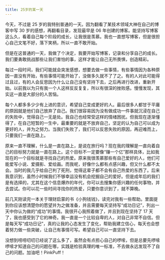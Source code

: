 ```yaml
---
title: 25岁的某一天
---
```


今天，不过是 25 岁的我特别普通的一天。因为翻看了某技术领域大神在自己的博客中写 30 岁的感想，再翻看目录，发现最早是 06 年创建的博客。能坚持写博客这么久，看着自己每个阶段的成长，让我很是羡慕。我也一直想写博客，但是很担心自己文笔不好，落下笑柄，所以一直不敢开始。

但是在这普通的一天，我做了个决定，我要开始写博客，记录和分享自己的成长。我们要勇敢挑战那些让我们害怕的事，这样才能让自己无所畏惧，创造精彩。

每过一段时间，我们可能就会突发感想，想要去做一些事情，有些事情因为各种原因一直没有开始，有些事情可能开始了，没做多久就不了了之。有的人对此可能得过且过，有的人会反思因为什么让自己没有坚持下去，之后再进行改进，重新开始。以前我以为只有我一个人这样反反复复，所以有很深的挫败感。慢慢发现，其实这一直是大部分的人苦恼。

每个人都多多少少有上进的意识，希望自己变成更好的人。最后很多人都甘于平庸的原因就是他们自己放弃了自己。我们很容易因为没有做成功一件事就沉浸在自己的失败中，觉得自己一无是处。我自己也经常受这样的情绪困扰。但我现在逐渐懂得了，在自己短暂的一生中，最重要的就是不放弃自己，坚定的认为自己可以成为更好的人，并为之努力。当我们失败了，我们可以反思失败的原因，再迎难而上，只要我们一直在路上。

原来一直不理解，什么是一直在路上，是说在旅行吗？现在我的理解是一直向着自己的目标努力就是一直在路上。这个目标不一定要像“赚一个亿”那样具体，比如我现在的一个目标就是寻找自己的热爱。原来我很羡慕那些有自己爱好的人，他们可能爱写小说、爱摄影、爱绘画。而我呢，好像什么都有点感兴趣，但又什么都不太会。当时的我几乎给自己判了死刑，觉得这辈子都不会有自己热爱的东西了。后来我意识到，虽然小时候我们不够幸运没有机会挖掘自己的爱好。但是成年后的我们是有选择的，尤其在这个信息爆炸的年代，你可以去搜集你感兴趣的任何事物，并去尝试。你可以花一些时间寻找你的热爱，只要你意识到了，就不算晚。

前几天刚读完一本关于理财启蒙的书《小狗钱钱》，读完对我有一些帮助。里面提到你应该想清楚你的愿望并为之做准备，并且需要每天坚持写“成功日记”，列出一天中你认为做的“成功”的事情。我很开心我照着做了，并且到现在坚持了 17 天了，我也感受到了它的神奇。我一直是一个比较自卑的人，对自己非常不自信。但是每天写“成功日记”，真的让我的心态发生了变化，帮助我建立信心，每天也会想着努力做一些突破，让自己有事情可写。希望自己可以一直坚持下去。

没想到唠唠叨叨已经说了这么多了，虽然会有点担心自己的啰嗦，但是总要先啰嗦啰嗦才知道自己的问题在哪，实践是检验真理的唯一标准，不去做永远发现不了自己的问题。加油吧！PinkPuff！
